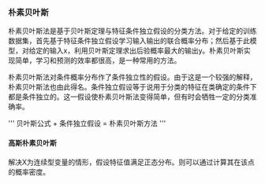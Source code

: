 ### 朴素贝叶斯

朴素贝叶斯法是基于贝叶斯定理与特征条件独立假设的分类方法。对于给定的训练数据集，首先基于特征条件独立假设学习输入输出的联合概率分布；然后基于此模型，对给定的输入x，利用贝叶斯定理求出后验概率最大的输出y。朴素贝叶斯实现简单，学习和预测的效率都很高，是一种常用的方法。

朴素贝叶斯法对条件概率分布作了条件独立性的假设。由于这是一个较强的解释，朴素贝叶斯法也由此得名。条件独立假设等于说用于分类的特征在类确定的条件下都是条件独立的。这一假设使朴素贝叶斯法变得简单，但有时会牺牲一定的分类准确率。

'''
贝叶斯公式 + 条件独立假设 = 朴素贝叶斯方法
'''


#### 高斯朴素贝叶斯

解决X为连续型变量的情形，假设特征值满足正态分布。则可以通过计算其在该点的概率密度。